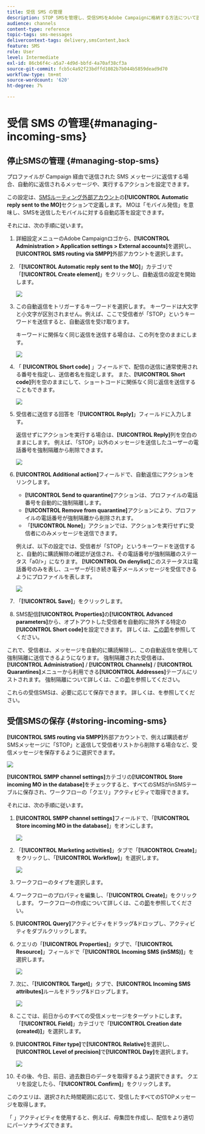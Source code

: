 ```yaml
---
title: 受信 SMS の管理
description: STOP SMSを管理し、受信SMSをAdobe Campaignに格納する方法について説明します。
audience: channels
content-type: reference
topic-tags: sms-messages
delivercontext-tags: delivery,smsContent,back
feature: SMS
role: User
level: Intermediate
exl-id: 86cb6f4c-a5a7-4d9d-bbfd-4a70af38cf3a
source-git-commit: fcb5c4a92f23bdffd1082b7b044b5859dead9d70
workflow-type: tm+mt
source-wordcount: '620'
ht-degree: 7%

---
```


# 受信 SMS の管理{#managing-incoming-sms}

## 停止SMSの管理 {#managing-stop-sms}

プロファイルが Campaign 経由で送信された SMS メッセージに返信する場合、自動的に返信されるメッセージや、実行するアクションを設定できます。

この設定は、[SMSルーティング外部アカウント](../../administration/using/configuring-sms-channel.md#defining-an-sms-routing)の&#x200B;**[!UICONTROL Automatic reply sent to the MO]**&#x200B;セクションで定義します。 MOは「モバイル発信」を意味し、SMSを送信したモバイルに対する自動応答を設定できます。

それには、次の手順に従います。

1. 詳細設定メニューのAdobe Campaignロゴから、**[!UICONTROL Administration > Application settings > External accounts]**&#x200B;を選択し、**[!UICONTROL SMS routing via SMPP]**&#x200B;外部アカウントを選択します。
1. 「**[!UICONTROL Automatic reply sent to the MO]**」カテゴリで「**[!UICONTROL Create element]**」をクリックし、自動返信の設定を開始します。

   ![](assets/sms_mo_1.png)

1. この自動返信をトリガーするキーワードを選択します。 キーワードは大文字と小文字が区別されません。例えば、ここで受信者が「STOP」というキーワードを送信すると、自動返信を受け取ります。

   キーワードに関係なく同じ返信を送信する場合は、この列を空のままにします。

   ![](assets/sms_mo_2.png)

1. 「 **[!UICONTROL Short code]** 」フィールドで、配信の送信に通常使用される番号を指定し、送信者名を指定します。 また、**[!UICONTROL Short code]**&#x200B;列を空のままにして、ショートコードに関係なく同じ返信を送信することもできます。

   ![](assets/sms_mo_4.png)

1. 受信者に送信する回答を「**[!UICONTROL Reply]**」フィールドに入力します。

   返信せずにアクションを実行する場合は、**[!UICONTROL Reply]**&#x200B;列を空白のままにします。 例えば、「STOP」以外のメッセージを送信したユーザーの電話番号を強制隔離から削除できます。

   ![](assets/sms_mo_3.png)

1. **[!UICONTROL Additional action]**&#x200B;フィールドで、自動返信にアクションをリンクします。

   * **[!UICONTROL Send to quarantine]**&#x200B;アクションは、プロファイルの電話番号を自動的に強制隔離します。
   * **[!UICONTROL Remove from quarantine]**&#x200B;アクションにより、プロファイルの電話番号が強制隔離から削除されます。
   * 「**[!UICONTROL None]**」アクションでは、アクションを実行せずに受信者にのみメッセージを送信できます。

   例えば、以下の設定では、受信者が「STOP」というキーワードを送信すると、自動的に購読解除の確認が送信され、その電話番号が強制隔離のステータス「a0/>」になります。 **[!UICONTROL On denylist]**&#x200B;このステータスは電話番号のみを表し、ユーザーが引き続き電子メールメッセージを受信できるようにプロファイルを表します。

   ![](assets/sms_mo.png)

1. 「**[!UICONTROL Save]**」をクリックします。

1. SMS配信&#x200B;**[!UICONTROL Properties]**&#x200B;の&#x200B;**[!UICONTROL Advanced parameters]**&#x200B;から、オプトアウトした受信者を自動的に除外する特定の&#x200B;**[!UICONTROL Short code]**&#x200B;を設定できます。 詳しくは、[この節](../../administration/using/configuring-sms-channel.md#configuring-sms-properties)を参照してください。

これで、受信者は、メッセージを自動的に購読解除し、この自動返信を使用して強制隔離に送信できるようになります。 強制隔離された受信者は、 **[!UICONTROL Administration]** / **[!UICONTROL Channels]** / **[!UICONTROL Quarantines]**&#x200B;メニューから利用できる&#x200B;**[!UICONTROL Addresses]**&#x200B;テーブルにリストされます。 強制隔離について詳しくは、この[節](../../sending/using/understanding-quarantine-management.md)を参照してください。

これらの受信SMSは、必要に応じて保存できます。 詳しくは、[](#storing-incoming-sms)を参照してください。

## 受信SMSの保存 {#storing-incoming-sms}

**[!UICONTROL SMS routing via SMPP]**&#x200B;外部アカウントで、例えば購読者がSMSメッセージに「STOP」と返信して受信者リストから削除する場合など、受信メッセージを保存するように選択できます。

![](assets/sms_config_mo_1.png)

**[!UICONTROL SMPP channel settings]**&#x200B;カテゴリの&#x200B;**[!UICONTROL Store incoming MO in the database]**&#x200B;をチェックすると、すべてのSMSがinSMSテーブルに保存され、ワークフローの「クエリ」アクティビティで取得できます。

それには、次の手順に従います。

1. **[!UICONTROL SMPP channel settings]**&#x200B;フィールドで、「**[!UICONTROL Store incoming MO in the database]**」をオンにします。

   ![](assets/sms_config_mo_2.png)

1. 「**[!UICONTROL Marketing activities]**」タブで「**[!UICONTROL Create]**」をクリックし、「**[!UICONTROL Workflow]**」を選択します。

   ![](assets/sms_config_mo_3.png)

1. ワークフローのタイプを選択します。
1. ワークフローのプロパティを編集し、「**[!UICONTROL Create]**」をクリックします。 ワークフローの作成について詳しくは、この[節](../../automating/using/building-a-workflow.md)を参照してください。
1. **[!UICONTROL Query]**&#x200B;アクティビティをドラッグ&amp;ドロップし、アクティビティをダブルクリックします。
1. クエリの「**[!UICONTROL Properties]**」タブで、「**[!UICONTROL Resource]**」フィールドで「**[!UICONTROL Incoming SMS (inSMS)]**」を選択します。

   ![](assets/sms_config_mo_4.png)

1. 次に、「**[!UICONTROL Target]**」タブで、**[!UICONTROL Incoming SMS attributes]**&#x200B;ルールをドラッグ&amp;ドロップします。

   ![](assets/sms_config_mo_5.png)

1. ここでは、前日からのすべての受信メッセージをターゲットにします。 「**[!UICONTROL Field]**」カテゴリで「**[!UICONTROL Creation date (created)]**」を選択します。
1. **[!UICONTROL Filter type]**&#x200B;で&#x200B;**[!UICONTROL Relative]**&#x200B;を選択し、**[!UICONTROL Level of precision]**&#x200B;で&#x200B;**[!UICONTROL Day]**&#x200B;を選択します。

   ![](assets/sms_config_mo_6.png)

1. その後、今日、前日、過去数日のデータを取得するよう選択できます。 クエリを設定したら、「**[!UICONTROL Confirm]**」をクリックします。

このクエリは、選択された時間範囲に応じて、受信したすべてのSTOPメッセージを取得します。

「 」アクティビティを使用すると、例えば、母集団を作成し、配信をより適切にパーソナライズできます。
